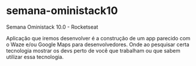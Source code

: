 # semana-oministack10
Semana Oministack 10.0 - Rocketseat

Aplicação que iremos desenvolver é a construção de um app parecido com o Waze e/ou Google Maps para desenvolvedores. Onde ao pesquisar certa tecnologia mostrar os devs perto de você que trabalham ou que sabem utilizar essa tecnologia.
